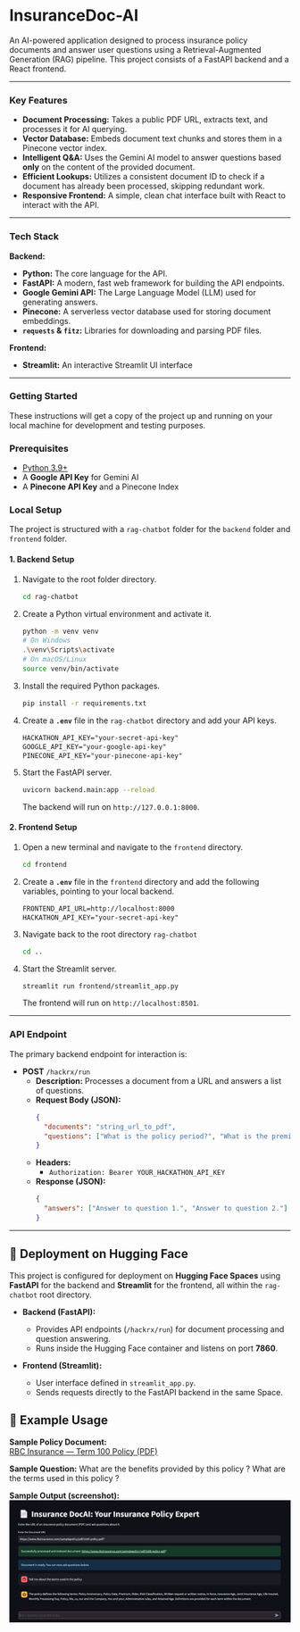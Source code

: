 # InsuranceDoc-AI

An AI-powered application designed to process insurance policy documents and answer user questions using a Retrieval-Augmented Generation (RAG) pipeline. This project consists of a FastAPI backend and a React frontend.

-----

### Key Features

  * **Document Processing:** Takes a public PDF URL, extracts text, and processes it for AI querying.
  * **Vector Database:** Embeds document text chunks and stores them in a Pinecone vector index.
  * **Intelligent Q\&A:** Uses the Gemini AI model to answer questions based **only** on the content of the provided document.
  * **Efficient Lookups:** Utilizes a consistent document ID to check if a document has already been processed, skipping redundant work.
  * **Responsive Frontend:** A simple, clean chat interface built with React to interact with the API.

-----

### Tech Stack

**Backend:**

  * **Python:** The core language for the API.
  * **FastAPI:** A modern, fast web framework for building the API endpoints.
  * **Google Gemini API:** The Large Language Model (LLM) used for generating answers.
  * **Pinecone:** A serverless vector database used for storing document embeddings.
  * **`requests` & `fitz`:** Libraries for downloading and parsing PDF files.

**Frontend:**

  * **Streamlit:** An interactive Streamlit UI interface

-----

### Getting Started

These instructions will get a copy of the project up and running on your local machine for development and testing purposes.

### Prerequisites

  * [Python 3.9+](https://www.python.org/downloads/)
  * A **Google API Key** for Gemini AI
  * A **Pinecone API Key** and a Pinecone Index


### Local Setup

The project is structured with a `rag-chatbot` folder for the `backend` folder and  `frontend` folder.

#### 1\. Backend Setup

1.  Navigate to the root folder directory.
    ```bash
    cd rag-chatbot
    ```
2.  Create a Python virtual environment and activate it.
    ```bash
    python -m venv venv
    # On Windows
    .\venv\Scripts\activate
    # On macOS/Linux
    source venv/bin/activate
    ```
3.  Install the required Python packages.
    ```bash
    pip install -r requirements.txt
    ```
4.  Create a **`.env`** file in the `rag-chatbot` directory and add your API keys.
    ```
    HACKATHON_API_KEY="your-secret-api-key"
    GOOGLE_API_KEY="your-google-api-key"
    PINECONE_API_KEY="your-pinecone-api-key"
    ```
5.  Start the FastAPI server.
    ```bash
    uvicorn backend.main:app --reload
    ```
    The backend will run on `http://127.0.0.1:8000`.

#### 2\. Frontend Setup

1.  Open a new terminal and navigate to the `frontend` directory.
    ```bash
    cd frontend
    ```
2.  Create a **`.env`** file in the `frontend` directory and add the following variables, pointing to your local backend.
    ```
    FRONTEND_API_URL=http://localhost:8000
    HACKATHON_API_KEY="your-secret-api-key"
    ```
3.  Navigate back to the root directory `rag-chatbot`
    ```bash
    cd ..
    ```
4.  Start the Streamlit server.
    ```bash
    streamlit run frontend/streamlit_app.py
    ```
    The frontend will run on `http://localhost:8501`.

-----

### API Endpoint

The primary backend endpoint for interaction is:

  * **POST** `/hackrx/run`
      * **Description:** Processes a document from a URL and answers a list of questions.
      * **Request Body (JSON):**
        ```json
        {
          "documents": "string_url_to_pdf",
          "questions": ["What is the policy period?", "What is the premium?"]
        }
        ```
      * **Headers:**
          * `Authorization: Bearer YOUR_HACKATHON_API_KEY`
      * **Response (JSON):**
        ```json
        {
          "answers": ["Answer to question 1.", "Answer to question 2."]
        }
        ```

-----

## 🚀 Deployment on Hugging Face

This project is configured for deployment on **Hugging Face Spaces** using **FastAPI** for the backend and **Streamlit** for the frontend, all within the `rag-chatbot` root directory.

- **Backend (FastAPI):**  
  - Provides API endpoints (`/hackrx/run`) for document processing and question answering.  
  - Runs inside the Hugging Face container and listens on port **7860**.  

- **Frontend (Streamlit):**  
  - User interface defined in `streamlit_app.py`.  
  - Sends requests directly to the FastAPI backend in the same Space.  

## 🧪 Example Usage

**Sample Policy Document:**  
[RBC Insurance — Term 100 Policy (PDF)](https://www.rbcinsurance.com/samplepolicy/pdf/t100-policy.pdf)

**Sample Question:**
What are the benefits provided by this policy ?
What are the terms used in this policy ?

**Sample Output (screenshot):**
![RAG Chatbot Demo](assets/demo_screenshot.jpg)





